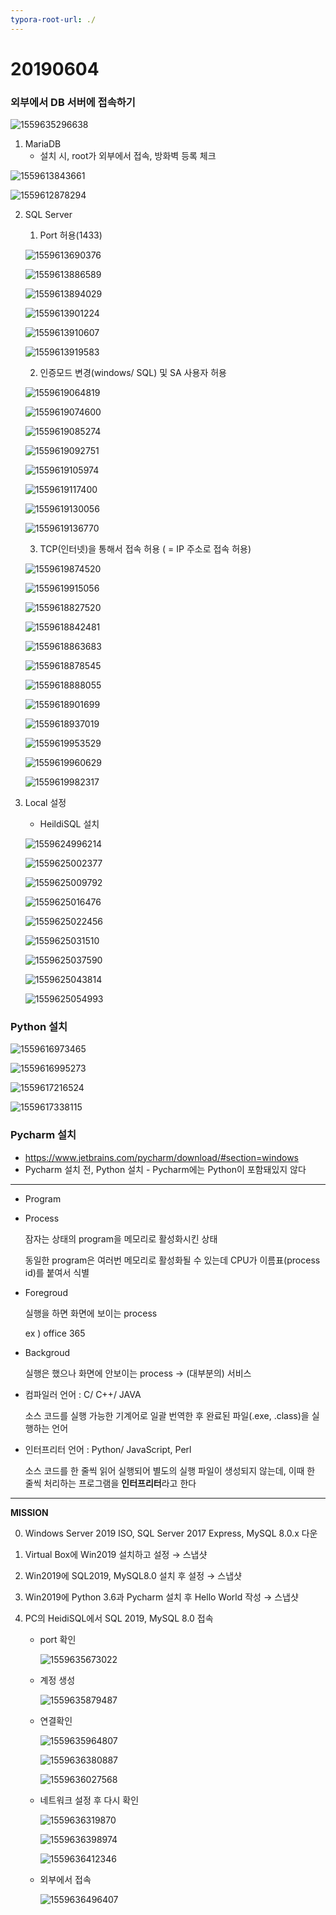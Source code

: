 ```yaml
---
typora-root-url: ./
---
```


# 20190604



### 외부에서 DB 서버에 접속하기

![1559635296638](/20190604/1559635296638.png)

1. MariaDB
   * 설치 시, root가 외부에서 접속, 방화벽 등록 체크

![1559613843661](/20190604/1559613843661.png)

![1559612878294](/20190604/1559612878294.png)

2. SQL Server

   1. Port 허용(1433)
   
   ![1559613690376](/20190604/1559613690376.png)
   
   ![1559613886589](/20190604/1559613886589.png)
   
   ![1559613894029](/20190604/1559613894029.png)
   
   ![1559613901224](/20190604/1559613901224.png)
   
   ![1559613910607](/20190604/1559613910607.png)
   
   ![1559613919583](/20190604/1559613919583.png)
   
   
   
   
   2. 인증모드 변경(windows/ SQL) 및 SA 사용자 허용
   
   ![1559619064819](/20190604/1559619064819.png)  
   
   ![1559619074600](/20190604/1559619074600.png)
   
   ![1559619085274](/20190604/1559619085274.png)
   
   ![1559619092751](/20190604/1559619092751.png)
   
   ![1559619105974](/20190604/1559619105974.png) 
   
   ![1559619117400](/20190604/1559619117400.png)
   
   ![1559619130056](/20190604/1559619130056.png)
   
   ![1559619136770](/20190604/1559619136770.png)
   
   
   
   3. TCP(인터넷)을 통해서 접속 허용 ( = IP 주소로 접속 허용)
   
   
   ![1559619874520](/20190604/1559619874520.png)
   
   ![1559619915056](/20190604/1559619915056.png) 
   
   ![1559618827520](/20190604/1559618827520.png)
   
   ![1559618842481](/20190604/1559618842481.png)
   
   ![1559618863683](/20190604/1559618863683.png)
   
   ![1559618878545](/20190604/1559618878545.png)
   
   ![1559618888055](/20190604/1559618888055.png)
   
   ![1559618901699](/20190604/1559618901699.png)
   
   ![1559618937019](/20190604/1559618937019.png)
   
   ![1559619953529](/20190604/1559619953529.png)
   
   ![1559619960629](/20190604/1559619960629.png)
   
   ![1559619982317](/20190604/1559619982317.png)
   
   
   
3. Local 설정

   * HeildiSQL 설치

   ![1559624996214](/20190604/1559624996214.png)

   ![1559625002377](/20190604/1559625002377.png)

   ![1559625009792](/20190604/1559625009792.png)

   ![1559625016476](/20190604/1559625016476.png)

   ![1559625022456](/20190604/1559625022456.png)

   ![1559625031510](/20190604/1559625031510.png)

   ![1559625037590](/20190604/1559625037590.png)

   ![1559625043814](/20190604/1559625043814.png)

   ![1559625054993](/20190604/1559625054993.png)


### Python 설치

![1559616973465](/20190604/1559616973465.png)

![1559616995273](/20190604/1559616995273.png)

![1559617216524](/20190604/1559617216524.png)

![1559617338115](/20190604/1559617338115.png)



### Pycharm 설치

* <https://www.jetbrains.com/pycharm/download/#section=windows>
* Pycharm 설치 전, Python 설치 - Pycharm에는 Python이 포함돼있지 않다

---



* Program

* Process

  잠자는 상태의 program을 메모리로 활성화시킨 상태

  동일한 program은 여러번 메모리로 활성화될 수 있는데 CPU가 이름표(process id)를 붙여서 식별

  

* Foregroud

  실행을 하면 화면에 보이는 process 

  ex ) office 365

  

* Backgroud

  실행은 했으나 화면에 안보이는 process → (대부분의) 서비스



* 컴파일러 언어 : C/ C++/ JAVA

  소스 코드를 실행 가능한 기계어로 일괄 번역한 후 완료된 파일(.exe, .class)을 실행하는 언어

  

* 인터프리터 언어 : Python/ JavaScript, Perl

  소스 코드를 한 줄씩 읽어 실행되어 별도의 실행 파일이 생성되지 않는데, 이때 한 줄씩 처리하는 프로그램을 **인터프리터**라고 한다

---

**MISSION**

0. Windows Server 2019 ISO, SQL Server 2017 Express, MySQL 8.0.x 다운

0. Virtual Box에 Win2019 설치하고 설정 → 스냅샷

0. Win2019에 SQL2019, MySQL8.0 설치 후 설정 → 스냅샷

0. Win2019에 Python 3.6과 Pycharm 설치 후 Hello World 작성 → 스냅샷

0. PC의 HeidiSQL에서 SQL 2019, MySQL 8.0 접속

   * port 확인

     ![1559635673022](/20190604/1559635673022.png)

     

   * 계정 생성

     ![1559635879487](/20190604/1559635879487.png)

     

   * 연결확인

     ![1559635964807](/20190604/1559635964807.png)

     ![1559636380887](/20190604/1559636380887.png)

     ![1559636027568](/20190604/1559636027568.png)

     

   * 네트워크 설정 후 다시 확인

     ![1559636319870](/20190604/1559636319870.png)

     ![1559636398974](/20190604/1559636398974.png)

     ![1559636412346](/20190604/1559636412346.png)

     

   * 외부에서 접속

     ![1559636496407](/20190604/1559636496407.png)